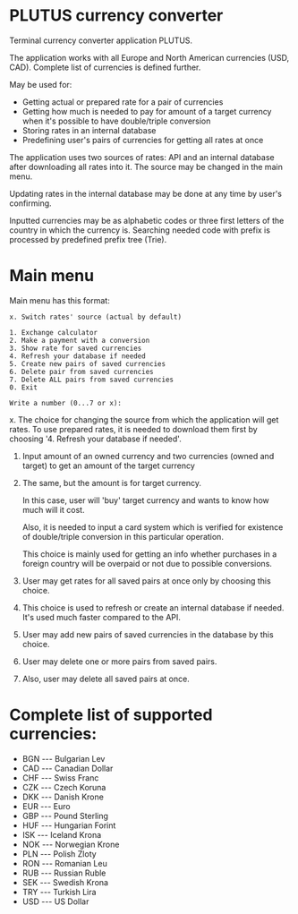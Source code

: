 # PLUTUS currency converter

Terminal currency converter application PLUTUS.

The application works with all Europe and North American currencies (USD, CAD). 
Complete list of currencies is defined further.

May be used for:
* Getting actual or prepared rate for a pair of currencies
* Getting how much is needed to pay for amount of a target currency when it's possible to have double/triple conversion
* Storing rates in an internal database
* Predefining user's pairs of currencies for getting all rates at once

The application uses two sources of rates: API and an internal database after downloading all rates into it.
The source may be changed in the main menu.

Updating rates in the internal database may be done at any time by user's confirming. 

Inputted currencies may be as alphabetic codes or three first letters of the country in which the currency is. 
Searching needed code with prefix is processed by predefined prefix tree (Trie).

# Main menu

Main menu has this format:

    x. Switch rates' source (actual by default)

    1. Exchange calculator
    2. Make a payment with a conversion
    3. Show rate for saved currencies
    4. Refresh your database if needed
    5. Create new pairs of saved currencies
    6. Delete pair from saved currencies
    7. Delete ALL pairs from saved currencies
    0. Exit

    Write a number (0...7 or x): 

x. The choice for changing the source from which the application will get rates. 
To use prepared rates, it is needed to download them first by choosing '4. Refresh your database if needed'.

1. Input amount of an owned currency and two currencies (owned and target) to get an amount of the target currency 


2. The same, but the amount is for target currency. 
    
    In this case, user will 'buy' target currency and wants to know how much will it cost.

    Also, it is needed to input a card system which is verified for existence of double/triple conversion in this particular operation.

    This choice is mainly used for getting an info whether purchases in a foreign country will be overpaid or not due to possible conversions.


3. User may get rates for all saved pairs at once only by choosing this choice.


4. This choice is used to refresh or create an internal database if needed. It's used much faster compared to the API.


5. User may add new pairs of saved currencies in the database by this choice.


6. User may delete one or more pairs from saved pairs.


7. Also, user may delete all saved pairs at once.

# Complete list of supported currencies:
* BGN --- Bulgarian Lev
* CAD --- Canadian Dollar
* CHF --- Swiss Franc
* CZK --- Czech Koruna
* DKK --- Danish Krone
* EUR --- Euro
* GBP --- Pound Sterling
* HUF --- Hungarian Forint
* ISK --- Iceland Krona
* NOK --- Norwegian Krone
* PLN --- Polish Zloty
* RON --- Romanian Leu
* RUB --- Russian Ruble
* SEK --- Swedish Krona
* TRY --- Turkish Lira
* USD --- US Dollar